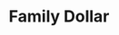 ---
title: "Family Dollar"
url: /smithfield/family-dollar-wilsons-mills-road/
shop: variety store
---